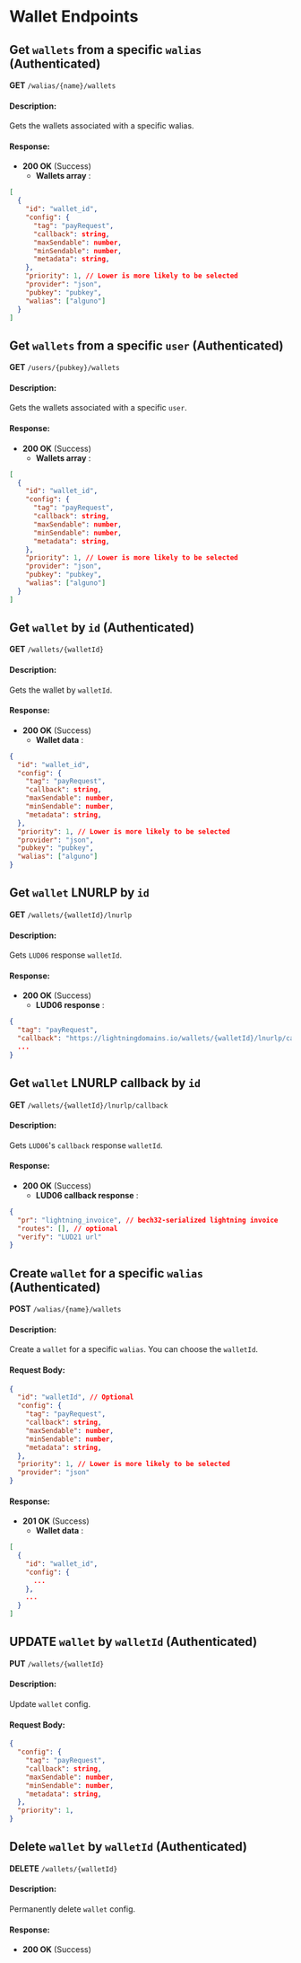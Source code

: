 # Wallet Endpoints

## Get `wallets` from a specific `walias` (Authenticated)

**GET** `/walias/{name}/wallets`

#### Description:

Gets the wallets associated with a specific walias.

#### Response:

- **200 OK** (Success)
  - **Wallets array** :

```json
[
  {
    "id": "wallet_id",
    "config": {
      "tag": "payRequest",
      "callback": string,
      "maxSendable": number,
      "minSendable": number,
      "metadata": string,
    },
    "priority": 1, // Lower is more likely to be selected
    "provider": "json",
    "pubkey": "pubkey",
    "walias": ["alguno"]
  }
]
```

## Get `wallets` from a specific `user` (Authenticated)

**GET** `/users/{pubkey}/wallets`

#### Description:

Gets the wallets associated with a specific `user`.

#### Response:

- **200 OK** (Success)
  - **Wallets array** :

```json
[
  {
    "id": "wallet_id",
    "config": {
      "tag": "payRequest",
      "callback": string,
      "maxSendable": number,
      "minSendable": number,
      "metadata": string,
    },
    "priority": 1, // Lower is more likely to be selected
    "provider": "json",
    "pubkey": "pubkey",
    "walias": ["alguno"]
  }
]
```

## Get `wallet` by `id` (Authenticated)

**GET** `/wallets/{walletId}`

#### Description:

Gets the wallet by `walletId`.

#### Response:

- **200 OK** (Success)
  - **Wallet data** :

```json
{
  "id": "wallet_id",
  "config": {
    "tag": "payRequest",
    "callback": string,
    "maxSendable": number,
    "minSendable": number,
    "metadata": string,
  },
  "priority": 1, // Lower is more likely to be selected
  "provider": "json",
  "pubkey": "pubkey",
  "walias": ["alguno"]
}
```

## Get `wallet` LNURLP by `id`

**GET** `/wallets/{walletId}/lnurlp`

#### Description:

Gets `LUD06` response `walletId`.

#### Response:

- **200 OK** (Success)
  - **LUD06 response** :

```json
{
  "tag": "payRequest",
  "callback": "https://lightningdomains.io/wallets/{walletId}/lnurlp/callback",
  ...
}
```

## Get `wallet` LNURLP callback by `id`

**GET** `/wallets/{walletId}/lnurlp/callback`

#### Description:

Gets `LUD06`'s `callback` response `walletId`.

#### Response:

- **200 OK** (Success)
  - **LUD06 callback response** :

```json
{
  "pr": "lightning_invoice", // bech32-serialized lightning invoice
  "routes": [], // optional
  "verify": "LUD21 url"
}
```

## Create `wallet` for a specific `walias` (Authenticated)

**POST** `/walias/{name}/wallets`

#### Description:

Create a `wallet` for a specific `walias`. You can choose the `walletId`.

#### Request Body:

```json
{
  "id": "walletId", // Optional
  "config": {
    "tag": "payRequest",
    "callback": string,
    "maxSendable": number,
    "minSendable": number,
    "metadata": string,
  },
  "priority": 1, // Lower is more likely to be selected
  "provider": "json"
}
```

#### Response:

- **201 OK** (Success)
  - **Wallet data** :

```json
[
  {
    "id": "wallet_id",
    "config": {
      ...
    },
    ...
  }
]
```

## UPDATE `wallet` by `walletId` (Authenticated)

**PUT** `/wallets/{walletId}`

#### Description:

Update `wallet` config.

#### Request Body:

```json
{
  "config": {
    "tag": "payRequest",
    "callback": string,
    "maxSendable": number,
    "minSendable": number,
    "metadata": string,
  },
  "priority": 1,
}
```

## Delete `wallet` by `walletId` (Authenticated)

**DELETE** `/wallets/{walletId}`

#### Description:

Permanently delete `wallet` config.

#### Response:

- **200 OK** (Success)
